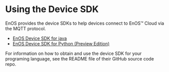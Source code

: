# Using the Device SDK

EnOS provides the device SDKs to help devices connect to EnOS™ Cloud via the MQTT protocol.

- [EnOS Device SDK for java](https://github.com/EnvisionIot/enos-mqtt-java-sdk)
- [EnOS Device SDK for Python (Preview Edition)](https://github.com/EnvisionIot/enos-mqtt-sdk-python)

For information on how to obtain and use the device SDK for your programing language, see the README file of their GitHub source code repo.
